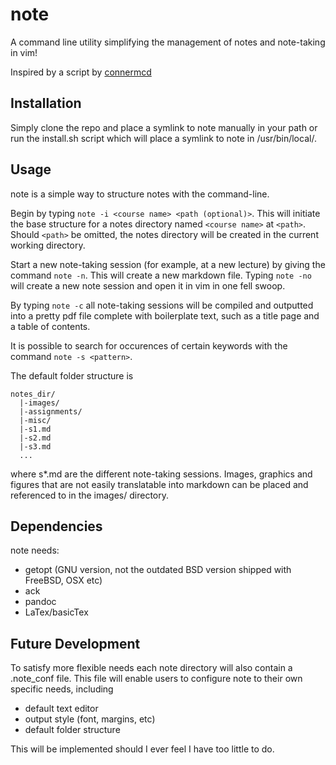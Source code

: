 # note
A command line utility simplifying the management of notes and note-taking in vim! 

Inspired by a script by [connermcd](https://github.com/connermcd/notes)

## Installation
Simply clone the repo and place a symlink to note manually in your path or run the install.sh script which will place a symlink to note in /usr/bin/local/.

## Usage
note is a simple way to structure notes with the command-line.

Begin by typing `note -i <course name> <path (optional)>`. This will initiate the base structure for a notes directory named `<course name>` at `<path>`. Should `<path>` be omitted, the notes directory will be created in the current working directory.

Start a new note-taking session (for example, at a new lecture) by giving the command `note -n`. This will create a new markdown file. Typing `note -no` will create a new note session and open it in vim in one fell swoop.

By typing `note -c` all note-taking sessions will be compiled and outputted into a pretty pdf file complete with boilerplate text, such as a title page and a table of contents.

It is possible to search for occurences of certain keywords with the command `note -s <pattern>`.

The default folder structure is 
```
notes_dir/
  |-images/
  |-assignments/
  |-misc/
  |-s1.md
  |-s2.md
  |-s3.md
  ...
```
where s*.md are the different note-taking sessions. Images, graphics and figures that are not easily translatable into markdown can be placed and referenced to in the images/ directory.

## Dependencies
note needs:
  * getopt (GNU version, not the outdated BSD version shipped with FreeBSD, OSX etc)
  * ack
  * pandoc
  * LaTex/basicTex

## Future Development
To satisfy more flexible needs each note directory will also contain a .note_conf file. This file will enable users to configure note to their own specific needs, including
* default text editor
* output style (font, margins, etc)
* default folder structure

This will be implemented should I ever feel I have too little to do.
